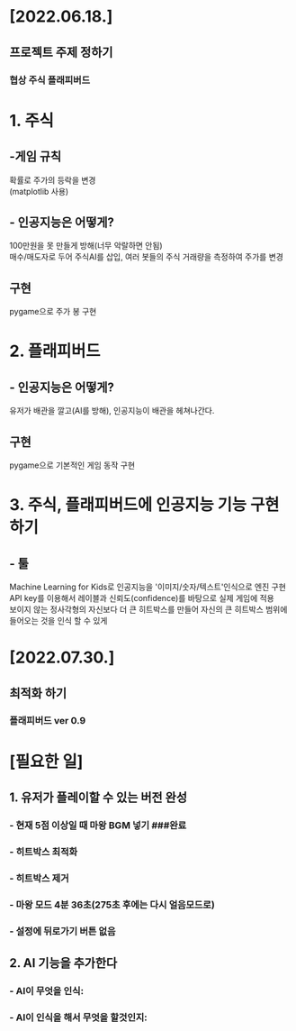 # [2022.06.18.]<br>
## 프로젝트 주제 정하기<br>
### 협상 주식 플래피버드<br>

# 1. 주식<br>
## -게임 규칙<br>
확률로 주가의 등락을 변경<br>
(matplotlib 사용)<br>
## - 인공지능은 어떻게?<br>
100만원을 못 만들게 방해(너무 악랄하면 안됨)<br>
매수/매도자로 두어 주식AI를 삽입, 여러 봇들의 주식 거래량을 측정하여 주가를 변경

## 구현<br>
pygame으로 주가 봉 구현


# 2. 플래피버드<br>
## - 인공지능은 어떻게?<br>
유저가 배관을 깔고(AI를 방해), 인공지능이 배관을 헤쳐나간다.

## 구현<br>
pygame으로 기본적인 게임 동작 구현<br>

# 3. 주식, 플래피버드에 인공지능 기능 구현하기<br>
## - 툴<br>
Machine Learning for Kids로 인공지능을 '이미지/숫자/텍스트'인식으로 엔진 구현<br>
API key를 이용해서 레이블과 신뢰도(confidence)를 바탕으로 실제 게임에 적용<br>
보이지 않는 정사각형의 자신보다 더 큰 히트박스를 만들어 자신의 큰 히트박스 범위에 들어오는 것을 인식 할 수 있게<br>

# [2022.07.30.]<br>
## 최적화 하기<br>
### 플래피버드 ver 0.9<br>

# [필요한 일]<br>
## 1. 유저가 플레이할 수 있는 버전 완성
### - 현재 5점 이상일 때 마왕 BGM 넣기  ###완료
### - 히트박스 최적화  
### - 히트박스 제거
### - 마왕 모드 4분 36초(275초 후에는 다시 얼음모드로)
### - 설정에 뒤로가기 버튼 없음

## 2. AI 기능을 추가한다
### - AI이 무엇을 인식: 
### - AI이 인식을 해서 무엇을 할것인지: